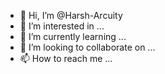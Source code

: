 - 👋 Hi, I’m @Harsh-Arcuity
- 👀 I’m interested in ...
- 🌱 I’m currently learning ...
- 💞️ I’m looking to collaborate on ...
- 📫 How to reach me ...

<!---
Harsh-Arcuity/Harsh-Arcuity is a ✨ special ✨ repository because its `README.md` (this file) appears on your GitHub profile.
You can click the Preview link to take a look at your changes.
--->
